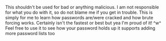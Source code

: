 This shouldn't be used for bad or anything malicious.
I am not responsible for what you do with it, so do not blame me if you get in trouble.
This is simply for me to learn how passwords are/were cracked and how brute forcing works.
Certainly isn't the fastest or best but yea I'm proud of it! ^w^
Feel free to use it to see how your password holds up it supports adding more password lists too
